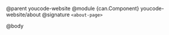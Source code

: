 @parent youcode-website
@module {can.Component} youcode-website/about <about-page>
@signature `<about-page>`

@body

## <about-page>

